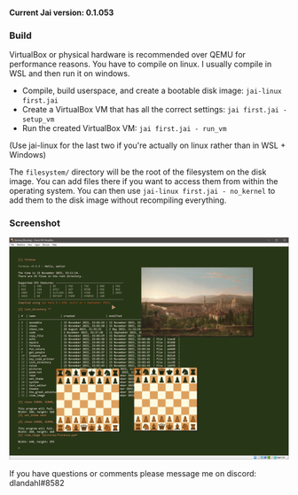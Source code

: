 
#### Current Jai version: 0.1.053

### Build

VirtualBox or physical hardware is recommended over QEMU for performance reasons.
You have to compile on linux. I usually compile in WSL and then run it on windows.
- Compile, build userspace, and create a bootable disk image: `jai-linux first.jai`  
- Create a VirtualBox VM that has all the correct settings: `jai first.jai - setup_vm`
- Run the created VirtualBox VM: `jai first.jai - run_vm`

(Use jai-linux for the last two if you're actually on linux rather than in WSL + Windows)

The `filesystem/` directory will be the root of the filesystem on the disk image. You can add files there if you want to access them from within the operating system. You can then use `jai-linux first.jai - no_kernel` to add them to the disk image without recompiling everything.
### Screenshot
![](screenshot.png)

If you have questions or comments please message me on discord: dlandahl#8582
